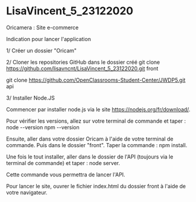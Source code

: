 # LisaVincent_5_23122020
Oricamera : Site e-commerce

Indication pour lancer l'application

1/ Créer un dossier "Oricam" 

2/ Cloner les repositories GitHub dans le dossier créé
git clone https://github.com/lisavncnt/LisaVincent_5_23122020.git front

git clone https://github.com/OpenClassrooms-Student-Center/JWDP5.git api

3/ Installer Node.JS

Commencer par installer node.js via le site https://nodejs.org/fr/download/.

Pour vérifier les versions, allez sur votre terminal de commande et taper :
node --version
npm --version

Ensuite, aller dans votre dossier Oricam à l'aide de votre terminal de commande. Puis dans le dossier "front". 
Taper la commande : npm install. 

Une fois le tout installer, aller dans le dossier de l'API (toujours via le terminal de commande) et taper : 
node server.

Cette commande vous permettra de lancer l'API.

Pour lancer le site, ouvrer le fichier index.html du dossier front à l'aide de votre navigateur.


